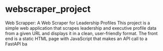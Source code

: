 # webscraper_project
Web Scrapper: A Web Scraper for Leadership Profiles  This project is a simple web application that scrapes leadership and executive profile data from a given URL and displays it in a clean, user-friendly format. The front end is a static HTML page with JavaScript that makes an API call to a FastAPI ba

